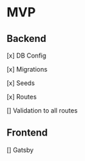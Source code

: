 # MVP

## Backend

[x] DB Config

[x] Migrations

[x] Seeds

[x] Routes

[] Validation to all routes

## Frontend

[] Gatsby
